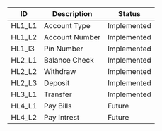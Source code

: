 ID |  Description                 | Status  |  
-------|------------------------|------|
HL1_L1 | Account Type  |Implemented   |
HL1_L2 | Account Number       |Implemented   |
HL1_l3 | Pin Number       |Implemented   |
HL2_L1 | Balance Check    |Implemented   |
HL2_L2 | Withdraw | Implemented   |
HL2_L3 | Deposit | Implemented    |
HL3_L1 |  Transfer   |Implemented   |
HL4_L1 | Pay Bills    | Future   |
HL4_L2 | Pay Intrest   | Future   |

